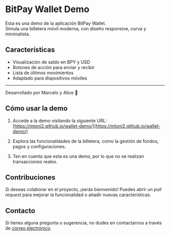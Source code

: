 # BitPay Wallet Demo

Esta es una demo de la aplicación BitPay Wallet.  
Simula una billetera móvil moderna, con diseño responsive, curva y minimalista.

## Características
- Visualización de saldo en BPY y USD
- Botones de acción para enviar y recibir
- Lista de últimos movimientos
- Adaptado para dispositivos móviles

---

Desarrollado por Marcelo y Alice 🚀

## Cómo usar la demo

1. Accede a la demo visitando la siguiente URL:  
   [https://mtoni2.github.io/wallet-demo/](https://mtoni2.github.io/wallet-demo/)

2. Explora las funcionalidades de la billetera, como la gestión de fondos, pagos y configuraciones.

3. Ten en cuenta que esta es una demo, por lo que no se realizan transacciones reales.

## Contribuciones

Si deseas colaborar en el proyecto, ¡serás bienvenido! Puedes abrir un *pull request* para mejorar la funcionalidad o añadir nuevas características.

## Contacto

Si tienes alguna pregunta o sugerencia, no dudes en contactarnos a través de [correo electrónico](mailto:mtoni2@hotmail.com).

